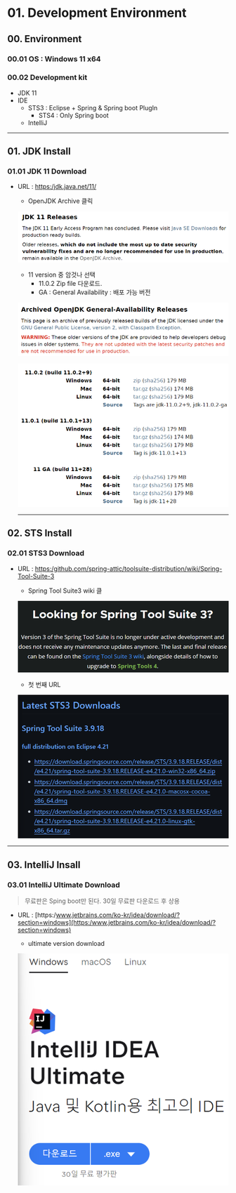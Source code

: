 # 01. Development Environment

## 00. Environment

### 00.01 OS : Windows 11 x64

### 00.02 Development kit

- JDK 11
- IDE
    - STS3 : Eclipse + Spring & Spring boot PlugIn
        - STS4 : Only Spring boot
    - IntelliJ

---

## 01. JDK Install

### 01.01 JDK 11 Download

- URL : [https:/jdk.java.net/11/](https:/jdk.java.net/11/)
    - OpenJDK Archive 클릭
    
    ![Untitled](./img/Untitled.png)
    
    - 11 version 중 암것나 선택
        - 11.0.2 Zip file 다운로드.
        - GA : General Availability : 배포 가능 버전
    
    ![Untitled](./img/Untitled%201.png)
    
    ![Untitled](./img/Untitled%202.png)
    
    ---
    

## 02. STS Install

### 02.01 STS3 Download

- URL : [https:/github.com/spring-attic/toolsuite-distribution/wiki/Spring-Tool-Suite-3](https:/github.com/spring-attic/toolsuite-distribution/wiki/Spring-Tool-Suite-3)
    - Spring Tool Suite3 wiki 클
    
    ![Untitled](./img/Untitled%203.png)
    
    - 첫 번째 URL
    
    ![Untitled](./img/Untitled%204.png)
    

---

## 03. IntelliJ Insall

### 03.01 IntelliJ Ultimate Download

> 무료판은 Sping boot만 된다.
30일 무료판 다운로드 후 상용
> 
- URL : [https:/www.jetbrains.com/ko-kr/idea/download/?section=windows](https:/www.jetbrains.com/ko-kr/idea/download/?section=windows)
    - ultimate version download
    
    ![Untitled](./img/Untitled%205.png)